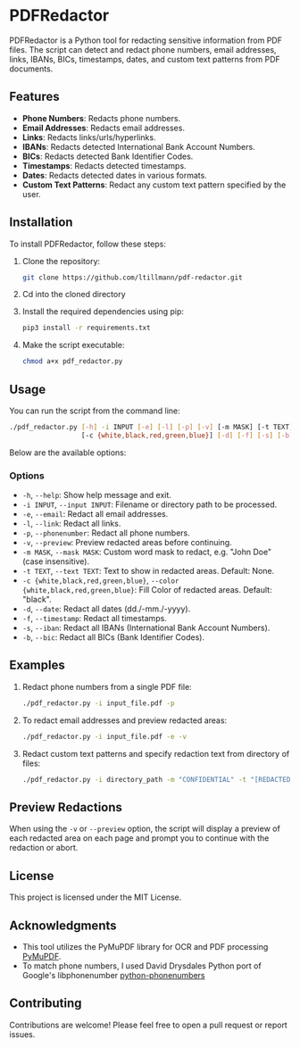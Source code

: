 # PDFRedactor

PDFRedactor is a Python tool for redacting sensitive information from PDF files. The script can detect and redact phone numbers, email addresses, links, IBANs, BICs, timestamps, dates, and custom text patterns from PDF documents.

## Features

- **Phone Numbers**: Redacts phone numbers.
- **Email Addresses**: Redacts email addresses.
- **Links**: Redacts links/urls/hyperlinks.
- **IBANs**: Redacts detected International Bank Account Numbers.
- **BICs**: Redacts detected Bank Identifier Codes.
- **Timestamps**: Redacts detected timestamps.
- **Dates**: Redacts detected dates in various formats.
- **Custom Text Patterns**: Redact any custom text pattern specified by the user.

## Installation

To install PDFRedactor, follow these steps:

1. Clone the repository:

   ```bash
   git clone https://github.com/ltillmann/pdf-redactor.git
   ```

2. Cd into the cloned directory

3. Install the required dependencies using pip:
   
   ```bash
   pip3 install -r requirements.txt
   ```
4. Make the script executable:

   ```bash
   chmod a+x pdf_redactor.py
   ```
## Usage

You can run the script from the command line:
 
   ```bash
   ./pdf_redactor.py [-h] -i INPUT [-e] [-l] [-p] [-v] [-m MASK] [-t TEXT] 
                     [-c {white,black,red,green,blue}] [-d] [-f] [-s] [-b]
   ```
Below are the available options:

### Options

- `-h`, `--help`: Show help message and exit.
- `-i INPUT`, `--input INPUT`: Filename or directory path to be processed.
- `-e`, `--email`: Redact all email addresses.
- `-l`, `--link`: Redact all links.
- `-p`, `--phonenumber`: Redact all phone numbers.
- `-v`, `--preview`: Preview redacted areas before continuing.
- `-m MASK`, `--mask MASK`: Custom word mask to redact, e.g. "John Doe" (case insensitive).
- `-t TEXT`, `--text TEXT`: Text to show in redacted areas. Default: None.
- `-c {white,black,red,green,blue}`, `--color {white,black,red,green,blue}`: Fill Color of redacted areas. Default: "black".
- `-d`, `--date`: Redact all dates (dd./-mm./-yyyy).
- `-f`, `--timestamp`: Redact all timestamps.
- `-s`, `--iban`: Redact all IBANs (International Bank Account Numbers).
- `-b`, `--bic`: Redact all BICs (Bank Identifier Codes).

## Examples

1. Redact phone numbers from a single PDF file:
   
   ```bash
   ./pdf_redactor.py -i input_file.pdf -p
   ```
2. To redact email addresses and preview redacted areas:

   ```bash
   ./pdf_redactor.py -i input_file.pdf -e -v
   ```
3. Redact custom text patterns and specify redaction text from directory of files:

   ```bash
   ./pdf_redactor.py -i directory_path -m "CONFIDENTIAL" -t "[REDACTED]"
   ```
   
## Preview Redactions

When using the `-v` or `--preview` option, the script will display a preview of each redacted area on each page and prompt you to continue with the redaction or abort.

## License

This project is licensed under the MIT License.

## Acknowledgments

- This tool utilizes the PyMuPDF library for OCR and PDF processing [PyMuPDF](https://github.com/pymupdf/PyMuPDF).
- To match phone numbers, I used David Drysdales Python port of Google's libphonenumber [python-phonenumbers](https://github.com/daviddrysdale/python-phonenumbers)

## Contributing

Contributions are welcome! Please feel free to open a pull request or report issues.